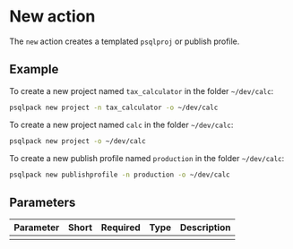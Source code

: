 # New action

The `new` action creates a templated `psqlproj` or publish profile. 

## Example

To create a new project named `tax_calculator` in the folder `~/dev/calc`:
```bash
psqlpack new project -n tax_calculator -o ~/dev/calc
```

To create a new project named `calc` in the folder `~/dev/calc`:
```bash
psqlpack new project -o ~/dev/calc
```

To create a new publish profile named `production` in the folder `~/dev/calc`:
```bash
psqlpack new publishprofile -n production -o ~/dev/calc
```

## Parameters

| Parameter  | Short | Required   | Type           | Description
|------------|-------|------------|----------------|-------------
| <template> |       | Yes        | `TemplateType` | The template type to generate. Currently either `project` or `publishprofile`.
| --name     | -n    | No         | `string`       | The name for the created output (if none specified, the name of the current directory is used).
| --output   | -o    | Yes        | `string`       | The location to place the generated output.



